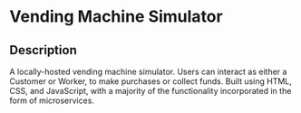 # Vending Machine Simulator

## Description

A locally-hosted vending machine simulator. Users can interact as either a Customer or Worker, to make purchases or collect funds. Built using HTML, CSS, and JavaScript, with a majority of the functionality incorporated in the form of microservices.
